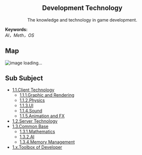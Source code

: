 <h2 align="center">Development Technology</h2>
<p align="center">The knowledge and technology in game development.</p>

**Keywords:**<br/>
*AI，Meth，OS*

## Map
![image loading...](../exports-en/1.Development%20Technology.png?raw=true)

## Sub Subject
* [1.1.Client Technology](mds/1.1.Client%20Technology.md)
    * [1.1.1.Graphic and Rendering](mds/1.1.1.图形与渲染.md)
    * [1.1.2.Physics](mds/1.1.2.物理.md)
    * [1.1.3.UI](mds/1.1.3.UI.md)
    * [1.1.4.Sound](mds/1.1.4.声音.md)
    * [1.1.5.Animation and FX](mds/1.1.5.动画与特效.md)
* [1.2.Server Technology](mds/1.2.服务端技术.md)
* [1.3.Common Base](mds/1.3.通用基础.md)
    * [1.3.1.Mathematics](mds/1.3.1.数学.md)
    * [1.3.2.AI](mds/1.3.2.人工智能.md)
    * [1.3.4.Memory Management](mds/1.3.4.内存管理.md)
* [1.x.Toolbox of Developer](mds/1.x.开发者工具箱.md)

